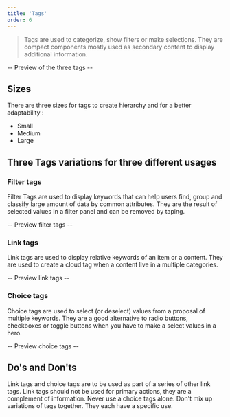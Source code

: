 ```yaml
---
title: 'Tags'
order: 6
---
```


> Tags are used to categorize, show filters or make selections. They are compact components mostly used as secondary content to display additional information.

-- Preview of the three tags --

## Sizes

There are three sizes for tags to create hierarchy and for a better adaptability :

- Small
- Medium
- Large

## Three Tags variations for three different usages

### Filter tags

Filter Tags are used to display keywords that can help users find, group and classify large amount of data by common attributes.
They are the result of selected values in a filter panel and can be removed by taping.

-- Preview filter tags --

### Link tags

Link tags are used to display relative keywords of an item or a content. They are used to create a cloud tag when a content live in a multiple categories.

-- Preview link tags --

### Choice tags

Choice tags are used to select (or deselect) values from a proposal of multiple keywords. They are a good alternative to radio buttons, checkboxes or toggle buttons when you have to make a select values in a hero.

-- Preview choice tags --

## Do's and Don'ts

<hintitem>
  Link tags and choice tags are to be used as part of a series of other link tags.
</hintitem>

<hintitem dont="true">
    Link tags should not be used for primary actions, they are a complement of information.
</hintitem>

<hintitem dont="true">
    Never use a choice tags alone.
</hintitem>

<hintitem dont="true">
    Don't mix up variations of tags together. They each have a specific use.
</hintitem>
